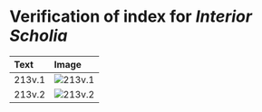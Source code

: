 # Verification of index for *Interior Scholia*

| Text     | Image     |
| :------------- | :------------- |
| 213v.1 | ![213v.1](http://www.homermultitext.org/iipsrv?OBJ=IIP,1.0&FIF=/project/homer/pyramidal/VenA/VA213VN_0715.tif&RGN=0.8653,0.4176,0.04219,0.01093&WID=800&CVT=JPEG) |
| 213v.2 | ![213v.2](http://www.homermultitext.org/iipsrv?OBJ=IIP,1.0&FIF=/project/homer/pyramidal/VenA/VA213VN_0715.tif&RGN=0.8510,0.6707,0.06503,0.04799&WID=800&CVT=JPEG) |

